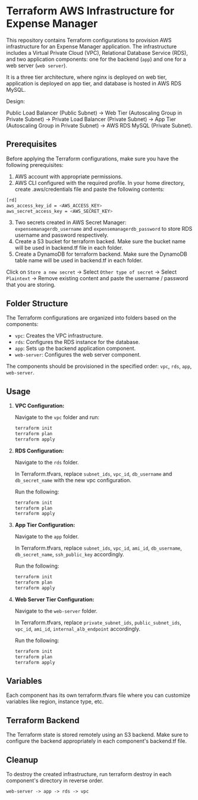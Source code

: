 # Terraform AWS Infrastructure for Expense Manager

This repository contains Terraform configurations to provision AWS infrastructure for an Expense Manager application. The infrastructure includes a Virtual Private Cloud (VPC), Relational Database Service (RDS), and two application components: one for the backend (`app`) and one for a web server (`web server`).

It is a three tier architecture, where nginx is deployed on web tier, application is deployed on app tier, and database is hosted in AWS RDS MySQL.

Design:

Public Load Balancer (Public Subnet) -> Web Tier (Autoscaling Group in Private Subnet) -> Private Load Balancer (Private Subnet) -> App Tier (Autoscaling Group in Private Subnet) -> AWS RDS MySQL (Private Subnet).

## Prerequisites

Before applying the Terraform configurations, make sure you have the following prerequisites:

1. AWS account with appropriate permissions.
2. AWS CLI configured with the required profile.
   In your home directory, create .aws/credentials file and paste the following contents:

```bash
[rd]
aws_access_key_id = <AWS_ACCESS_KEY>
aws_secret_access_key = <AWS_SECRET_KEY>
```

3. Two secrets created in AWS Secret Manager: `expensemanagerdb_username` and `expensemanagerdb_password` to store RDS username and password respectively.
4. Create a S3 bucket for terraform backed. Make sure the bucket name will be used in backend.tf file in each folder.
5. Create a DynamoDB for terraform backend. Make sure the DynamoDB table name will be used in backend.tf in each folder.

Click on `Store a new secret` -> Select `Other type of secret` -> Select `Plaintext` -> Remove existing content and paste the username / password that you are storing.

## Folder Structure

The Terraform configurations are organized into folders based on the components:

- `vpc`: Creates the VPC infrastructure.
- `rds`: Configures the RDS instance for the database.
- `app`: Sets up the backend application component.
- `web-server`: Configures the web server component.

The components should be provisioned in the specified order: `vpc`, `rds`, `app`, `web-server`.

## Usage

1. **VPC Configuration:**

   Navigate to the `vpc` folder and run:

   ```bash
   terraform init
   terraform plan
   terraform apply
   ```

2. **RDS Configuration:**

   Navigate to the `rds` folder.

   In Terraform.tfvars, replace `subnet_ids`, `vpc_id`, `db_username` and `db_secret_name` with the new vpc configuration.

   Run the following:

   ```bash
   terraform init
   terraform plan
   terraform apply
   ```

3. **App Tier Configuration:**

   Navigate to the `app` folder.

   In Terraform.tfvars, replace `subnet_ids`, `vpc_id`, `ami_id`, `db_username`, `db_secret_name`, `ssh_public_key` accordingly.

   Run the following:

   ```bash
   terraform init
   terraform plan
   terraform apply
   ```

4. **Web Server Tier Configuration:**

   Navigate to the `web-server` folder.

   In Terraform.tfvars, replace `private_subnet_ids`, `public_subnet_ids`, `vpc_id`, `ami_id`, `internal_alb_endpoint` accordingly.

   Run the following:

   ```bash
   terraform init
   terraform plan
   terraform apply
   ```

## Variables

Each component has its own terraform.tfvars file where you can customize variables like region, instance type, etc.

## Terraform Backend

The Terraform state is stored remotely using an S3 backend. Make sure to configure the backend appropriately in each component's backend.tf file.

## Cleanup

To destroy the created infrastructure, run terraform destroy in each component's directory in reverse order.

```
web-server -> app -> rds -> vpc
```
